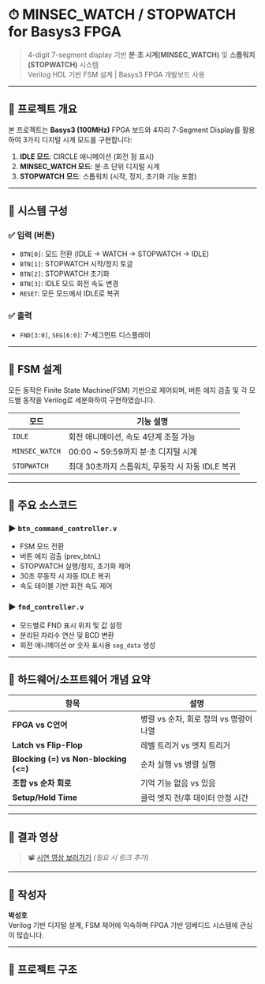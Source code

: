 # ⏱ MINSEC_WATCH / STOPWATCH for Basys3 FPGA

> 4-digit 7-segment display 기반 **분·초 시계(MINSEC_WATCH)** 및 **스톱워치(STOPWATCH)** 시스템  
> Verilog HDL 기반 FSM 설계 | Basys3 FPGA 개발보드 사용

---

## 📌 프로젝트 개요

본 프로젝트는 **Basys3 (100MHz)** FPGA 보드와 4자리 7-Segment Display를 활용하여 3가지 디지털 시계 모드를 구현합니다:

1. **IDLE 모드**: CIRCLE 애니메이션 (회전 점 표시)
2. **MINSEC_WATCH 모드**: 분·초 단위 디지털 시계
3. **STOPWATCH 모드**: 스톱워치 (시작, 정지, 초기화 기능 포함)

---

## 🔧 시스템 구성

### ✅ 입력 (버튼)
- `BTN[0]`: 모드 전환 (IDLE → WATCH → STOPWATCH → IDLE)
- `BTN[1]`: STOPWATCH 시작/정지 토글
- `BTN[2]`: STOPWATCH 초기화
- `BTN[3]`: IDLE 모드 회전 속도 변경
- `RESET`: 모든 모드에서 IDLE로 복귀

### ✅ 출력
- `FND[3:0]`, `SEG[6:0]`: 7-세그먼트 디스플레이

---

## 🧠 FSM 설계

모든 동작은 Finite State Machine(FSM) 기반으로 제어되며, 버튼 에지 검출 및 각 모드별 동작을 Verilog로 세분화하여 구현하였습니다.

| 모드        | 기능 설명 |
|-------------|-----------|
| `IDLE`      | 회전 애니메이션, 속도 4단계 조절 가능 |
| `MINSEC_WATCH` | 00:00 ~ 59:59까지 분·초 디지털 시계 |
| `STOPWATCH` | 최대 30초까지 스톱워치, 무동작 시 자동 IDLE 복귀 |

---

## 📁 주요 소스코드

### ▶ `btn_command_controller.v`

- FSM 모드 전환
- 버튼 에지 검출 (prev_btnL)
- STOPWATCH 실행/정지, 초기화 제어
- 30초 무동작 시 자동 IDLE 복귀
- 속도 테이블 기반 회전 속도 제어

### ▶ `fnd_controller.v`

- 모드별로 FND 표시 위치 및 값 설정
- 분리된 자리수 연산 및 BCD 변환
- 회전 애니메이션 or 숫자 표시용 `seg_data` 생성

---

## 🧮 하드웨어/소프트웨어 개념 요약

| 항목 | 설명 |
|------|------|
| **FPGA vs C언어** | 병렬 vs 순차, 회로 정의 vs 명령어 나열 |
| **Latch vs Flip-Flop** | 레벨 트리거 vs 엣지 트리거 |
| **Blocking (=) vs Non-blocking (<=)** | 순차 실행 vs 병렬 실행 |
| **조합 vs 순차 회로** | 기억 기능 없음 vs 있음 |
| **Setup/Hold Time** | 클럭 엣지 전/후 데이터 안정 시간 |

---

## 📸 결과 영상

> 📽 [시연 영상 보러가기](https://your-video-link.com) *(필요 시 링크 추가)*

---

## 👤 작성자

**박성호**  
Verilog 기반 디지털 설계, FSM 제어에 익숙하며 FPGA 기반 임베디드 시스템에 관심이 많습니다.

---

## 📂 프로젝트 구조

